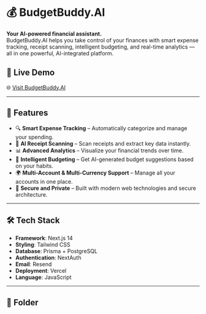 # 💰 BudgetBuddy.AI

**Your AI-powered financial assistant.**  
BudgetBuddy.AI helps you take control of your finances with smart expense tracking, receipt scanning, intelligent budgeting, and real-time analytics — all in one powerful, AI-integrated platform.

## 🚀 Live Demo
🌐 [Visit BudgetBuddy.AI](https://budget-buddy-ai-kappa.vercel.app)

---

## 📌 Features

- 🔍 **Smart Expense Tracking** – Automatically categorize and manage your spending.
- 🧾 **AI Receipt Scanning** – Scan receipts and extract key data instantly.
- 📊 **Advanced Analytics** – Visualize your financial trends over time.
- 💸 **Intelligent Budgeting** – Get AI-generated budget suggestions based on your habits.
- 🌍 **Multi-Account & Multi-Currency Support** – Manage all your accounts in one place.
- 🔐 **Secure and Private** – Built with modern web technologies and secure architecture.

---

## 🛠️ Tech Stack

- **Framework**: Next.js 14
- **Styling**: Tailwind CSS
- **Database**: Prisma + PostgreSQL
- **Authentication**: NextAuth
- **Email**: Resend
- **Deployment**: Vercel
- **Language**: JavaScript

---

## 📁 Folder 

